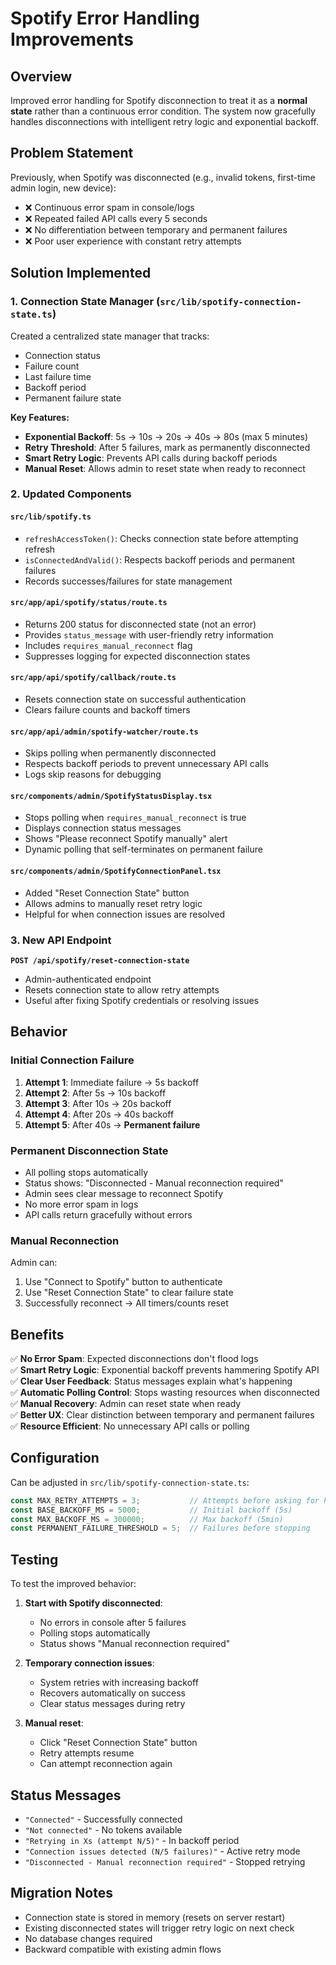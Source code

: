 # Spotify Error Handling Improvements

## Overview
Improved error handling for Spotify disconnection to treat it as a **normal state** rather than a continuous error condition. The system now gracefully handles disconnections with intelligent retry logic and exponential backoff.

## Problem Statement
Previously, when Spotify was disconnected (e.g., invalid tokens, first-time admin login, new device):
- ❌ Continuous error spam in console/logs
- ❌ Repeated failed API calls every 5 seconds
- ❌ No differentiation between temporary and permanent failures
- ❌ Poor user experience with constant retry attempts

## Solution Implemented

### 1. Connection State Manager (`src/lib/spotify-connection-state.ts`)
Created a centralized state manager that tracks:
- Connection status
- Failure count
- Last failure time
- Backoff period
- Permanent failure state

**Key Features:**
- **Exponential Backoff**: 5s → 10s → 20s → 40s → 80s (max 5 minutes)
- **Retry Threshold**: After 5 failures, mark as permanently disconnected
- **Smart Retry Logic**: Prevents API calls during backoff periods
- **Manual Reset**: Allows admin to reset state when ready to reconnect

### 2. Updated Components

#### `src/lib/spotify.ts`
- `refreshAccessToken()`: Checks connection state before attempting refresh
- `isConnectedAndValid()`: Respects backoff periods and permanent failures
- Records successes/failures for state management

#### `src/app/api/spotify/status/route.ts`
- Returns 200 status for disconnected state (not an error)
- Provides `status_message` with user-friendly retry information
- Includes `requires_manual_reconnect` flag
- Suppresses logging for expected disconnection states

#### `src/app/api/spotify/callback/route.ts`
- Resets connection state on successful authentication
- Clears failure counts and backoff timers

#### `src/app/api/admin/spotify-watcher/route.ts`
- Skips polling when permanently disconnected
- Respects backoff periods to prevent unnecessary API calls
- Logs skip reasons for debugging

#### `src/components/admin/SpotifyStatusDisplay.tsx`
- Stops polling when `requires_manual_reconnect` is true
- Displays connection status messages
- Shows "Please reconnect Spotify manually" alert
- Dynamic polling that self-terminates on permanent failure

#### `src/components/admin/SpotifyConnectionPanel.tsx`
- Added "Reset Connection State" button
- Allows admins to manually reset retry logic
- Helpful for when connection issues are resolved

### 3. New API Endpoint

**`POST /api/spotify/reset-connection-state`**
- Admin-authenticated endpoint
- Resets connection state to allow retry attempts
- Useful after fixing Spotify credentials or resolving issues

## Behavior

### Initial Connection Failure
1. **Attempt 1**: Immediate failure → 5s backoff
2. **Attempt 2**: After 5s → 10s backoff
3. **Attempt 3**: After 10s → 20s backoff
4. **Attempt 4**: After 20s → 40s backoff
5. **Attempt 5**: After 40s → **Permanent failure**

### Permanent Disconnection State
- All polling stops automatically
- Status shows: "Disconnected - Manual reconnection required"
- Admin sees clear message to reconnect Spotify
- No more error spam in logs
- API calls return gracefully without errors

### Manual Reconnection
Admin can:
1. Use "Connect to Spotify" button to authenticate
2. Use "Reset Connection State" to clear failure state
3. Successfully reconnect → All timers/counts reset

## Benefits

✅ **No Error Spam**: Expected disconnections don't flood logs  
✅ **Smart Retry Logic**: Exponential backoff prevents hammering Spotify API  
✅ **Clear User Feedback**: Status messages explain what's happening  
✅ **Automatic Polling Control**: Stops wasting resources when disconnected  
✅ **Manual Recovery**: Admin can reset state when ready  
✅ **Better UX**: Clear distinction between temporary and permanent failures  
✅ **Resource Efficient**: No unnecessary API calls or polling  

## Configuration

Can be adjusted in `src/lib/spotify-connection-state.ts`:

```typescript
const MAX_RETRY_ATTEMPTS = 3;           // Attempts before asking for help
const BASE_BACKOFF_MS = 5000;           // Initial backoff (5s)
const MAX_BACKOFF_MS = 300000;          // Max backoff (5min)
const PERMANENT_FAILURE_THRESHOLD = 5;  // Failures before stopping
```

## Testing

To test the improved behavior:

1. **Start with Spotify disconnected**:
   - No errors in console after 5 failures
   - Polling stops automatically
   - Status shows "Manual reconnection required"

2. **Temporary connection issues**:
   - System retries with increasing backoff
   - Recovers automatically on success
   - Clear status messages during retry

3. **Manual reset**:
   - Click "Reset Connection State" button
   - Retry attempts resume
   - Can attempt reconnection again

## Status Messages

- `"Connected"` - Successfully connected
- `"Not connected"` - No tokens available
- `"Retrying in Xs (attempt N/5)"` - In backoff period
- `"Connection issues detected (N/5 failures)"` - Active retry mode
- `"Disconnected - Manual reconnection required"` - Stopped retrying

## Migration Notes

- Connection state is stored in memory (resets on server restart)
- Existing disconnected states will trigger retry logic on next check
- No database changes required
- Backward compatible with existing admin flows

